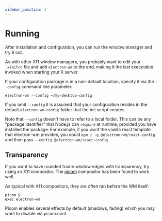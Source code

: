 ```yaml
---
sidebar_position: 3
---
```


# Running

After installation and configuration, you can run the window manager and try it
out.

As with other X11 window managers, you probably want to edit your `.xinitrc`
file and add `electron-wm` to the end, making it the last executable invoked
when starting your X server.

If your configuration package is in a non-default location, specify it via the
`--config` command line parameter.

```
electron-wm --config ~/my-desktop-config
```

If you omit `--config` it is assumed that your configuration resides in the
default `electron-wm-config` folder that the init script creates.

Note that `--config` doesn't have to refer to a local folder. This can be any
"package identifier" that Node.js can `require` at runtime, provided you have
installed the package. For example, if you want the vanilla react template that
electron-wm provides, you could `npm i -g @electron-wm/react-config` and then
pass `--config @electron-wm/react-config`.

## Transparency

If you want to have rounded frame window edges with transparency, try using an
X11 compositor. The [picom](https://github.com/yshui/picom) compositor has been
found to work well.

As typical with X11 compositors, they are often ran before the WM itself:

```
picom &
exec electron-wm
```

Picom enables several effects by default (shadows, fading) which you may want to
disable via picom.conf.
